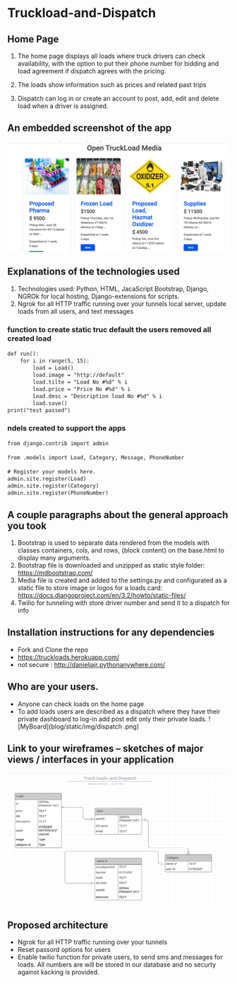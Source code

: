 # Truckload-and-Dispatch
## Home Page
1. The home page displays all loads where truck drivers can check availability, with the option to put their phone number for bidding and load agreement if dispatch agrees with the pricing.

2. The loads show  information such as prices and related past trips

3. Dispatch can log in or create an account to post, add,  edit and delete load when a driver is assigned.

## An embedded screenshot of the app
![home](blog/static/img/open.png)


## Explanations of the technologies used
1. Technologies used: Python, HTML, JacaScript Bootstrap,  Django, NGROk for local hosting, Django-extensions for scripts.
2. Ngrok for all HTTP traffic running over your tunnels local server, update loads from all users, and text messages
### function to create static truc default the users removed all created load
````````
def run():
    for i in range(5, 15):
        load = Load()
        load.image = "http://default"
        load.tilte = "Load No #%d" % i
        load.price = "Price No #%d" % i
        load.desc = "Description load No #%d" % i
        load.save()
print("test passed")

````````
### ndels created to support the apps
```````
from django.contrib import admin

from .models import Load, Category, Message, PhoneNumber

# Register your models here.
admin.site.register(Load)
admin.site.register(Category)
admin.site.register(PhoneNumber)

```````



## A couple paragraphs about the general approach you took
1. Bootstrap is used to separate data rendered from the models with classes containers, cols, and rows, {block content} on the base.html to display many arguments.
2. Bootstrap file is downloaded and unzipped as static style folder: https://mdbootstrap.com/
3. Media file is created and added to the settings.py and configurated as a static file to store image or logos for a loads card: https://docs.djangoproject.com/en/3.2/howto/static-files/
4. Twilio for tunneling with store driver number and send it to a dispatch for info 

## Installation instructions for any dependencies
* Fork and Clone the repo
* https://truckloads.herokuapp.com/
* not secure : http://danieljajr.pythonanywhere.com/

## Who are your users.
* Anyone can check loads on the home page
* To add loads users are described as a dispatch where they have their private dashboard to log-in add post edit only their private loads.
![MyBoard](blog/static/img/dispatch .png)

## Link to your wireframes – sketches of major views / interfaces in your application
![Lucide](blog/static/img/LucideChart.png)

## Proposed architecture
* Ngrok for all HTTP traffic running over your tunnels
* Reset passord options for users
* Enable twilio function for private users, to send sms and messages for loads. All numbers are will be stored in our database and no securty against kacking is provided.  




